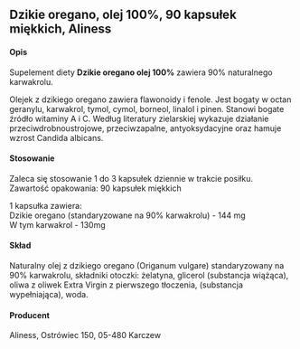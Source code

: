 ## Dzikie oregano, olej 100%, 90 kapsułek miękkich, Aliness

#### Opis

Supelement diety **Dzikie oregano olej 100%** zawiera 90% naturalnego karwakrolu.

Olejek z dzikiego oregano zawiera flawonoidy i fenole. Jest bogaty w octan geranylu, karwakrol, tymol, cymol, borneol, linalol i pinen. Stanowi bogate źródło witaminy A i C. Według literatury zielarskiej wykazuje działanie przeciwdrobnoustrojowe, przeciwzapalne, antyoksydacyjne oraz hamuje wzrost Candida albicans.

#### Stosowanie

Zaleca się stosowanie 1 do 3 kapsułek dziennie w trakcie posiłku.
Zawartość opakowania: 90 kapsułek miękkich

1 kapsułka zawiera:  
Dzikie oregano (standaryzowane na 90% karwakrolu) - 144 mg  
W tym karwakrol - 130mg

#### Skład

Naturalny olej z dzikiego oregano (Origanum vulgare) standaryzowany na 90% karwakrolu, składniki otoczki: żelatyna, glicerol (substancja wiążąca), oliwa z oliwek Extra Virgin z pierwszego tłoczenia, (substancja wypełniająca), woda.

#### Producent

Aliness, Ostrówiec 150, 05-480 Karczew
